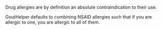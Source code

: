 Drug allergies are by definition an absolute contraindication to their use.

GoutHelper defaults to combining NSAID allergies such that if you are allergic to one, you are allergic to all of them.
